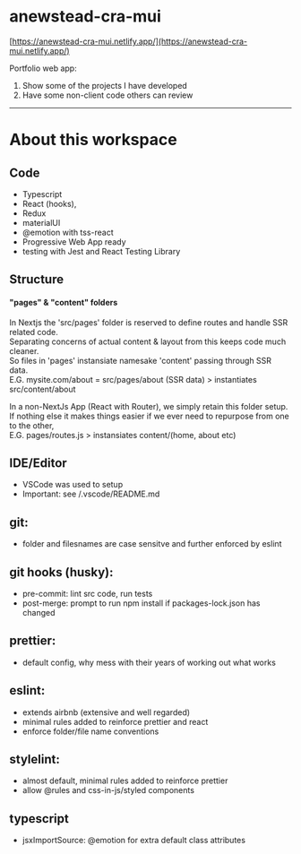 # anewstead-cra-mui

[https://anewstead-cra-mui.netlify.app/](https://anewstead-cra-mui.netlify.app/)

Portfolio web app:

1. Show some of the projects I have developed
2. Have some non-client code others can review

-----  
# About this workspace

## Code

- Typescript
- React (hooks),
- Redux
- materialUI
- @emotion with tss-react
- Progressive Web App ready
- testing with Jest and React Testing Library

## Structure
#### "pages" & "content" folders
In Nextjs the 'src/pages' folder is reserved to define routes and handle SSR related code.  
Separating concerns of actual content & layout from this keeps code much cleaner.  
So files in 'pages' instansiate namesake 'content' passing through SSR data.  
E.G. mysite.com/about = src/pages/about (SSR data) > instantiates src/content/about  

In a non-NextJs App (React with Router), we simply retain this folder setup.  
If nothing else it makes things easier if we ever need to repurpose from one to the other,   
E.G. pages/routes.js > instansiates content/(home, about etc)  

## IDE/Editor

- VSCode was used to setup
- Important: see /.vscode/README.md

## git:

- folder and filesnames are case sensitve and further enforced by eslint

## git hooks (husky):

- pre-commit: lint src code, run tests
- post-merge: prompt to run npm install if packages-lock.json has changed

## prettier:

- default config, why mess with their years of working out what works

## eslint:

- extends airbnb (extensive and well regarded)
- minimal rules added to reinforce prettier and react
- enforce folder/file name conventions

## stylelint:

- almost default, minimal rules added to reinforce prettier
- allow @rules and css-in-js/styled components

## typescript

- jsxImportSource: @emotion for extra default class attributes

